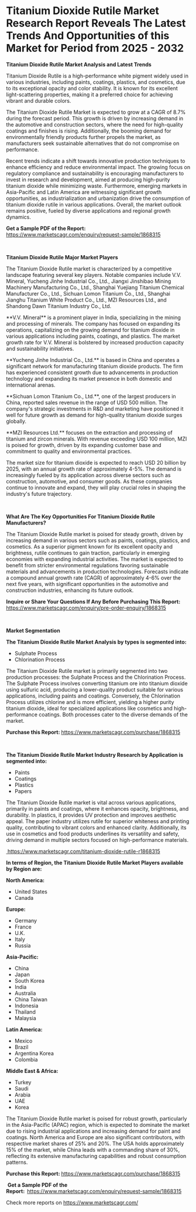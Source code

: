 <p><h1>Titanium Dioxide Rutile Market Research Report Reveals The Latest Trends And Opportunities of this Market for Period from 2025 - 2032</h1></p><p><strong>Titanium Dioxide Rutile Market Analysis and Latest Trends</strong></p>
<p><p>Titanium Dioxide Rutile is a high-performance white pigment widely used in various industries, including paints, coatings, plastics, and cosmetics, due to its exceptional opacity and color stability. It is known for its excellent light-scattering properties, making it a preferred choice for achieving vibrant and durable colors.</p><p>The Titanium Dioxide Rutile Market is expected to grow at a CAGR of 8.7% during the forecast period. This growth is driven by increasing demand in the automotive and construction sectors, where the need for high-quality coatings and finishes is rising. Additionally, the booming demand for environmentally friendly products further propels the market, as manufacturers seek sustainable alternatives that do not compromise on performance.</p><p>Recent trends indicate a shift towards innovative production techniques to enhance efficiency and reduce environmental impact. The growing focus on regulatory compliance and sustainability is encouraging manufacturers to invest in research and development, aimed at producing high-purity titanium dioxide while minimizing waste. Furthermore, emerging markets in Asia-Pacific and Latin America are witnessing significant growth opportunities, as industrialization and urbanization drive the consumption of titanium dioxide rutile in various applications. Overall, the market outlook remains positive, fueled by diverse applications and regional growth dynamics.</p></p>
<p><strong>Get a Sample PDF of the Report:&nbsp;</strong> <a href="https://www.marketscagr.com/enquiry/request-sample/1868315?utm_campaign=3189&utm_medium=2&utm_source=Github&utm_content=ia&utm_term=01042025&utm_id=titanium-dioxide-rutile">https://www.marketscagr.com/enquiry/request-sample/1868315</a></p>
<p>&nbsp;</p>
<p><strong>Titanium Dioxide Rutile Major Market Players</strong></p>
<p><p>The Titanium Dioxide Rutile market is characterized by a competitive landscape featuring several key players. Notable companies include V.V. Mineral, Yucheng Jinhe Industrial Co., Ltd., Jiangxi Jinshibao Mining Machinery Manufacturing Co., Ltd., Shanghai Yuejiang Titanium Chemical Manufacturer Co., Ltd., Sichuan Lomon Titanium Co., Ltd., Shanghai Jianghu Titanium White Product Co., Ltd., MZI Resources Ltd., and Shandong Dawn Titanium Industry Co., Ltd.</p><p>**V.V. Mineral** is a prominent player in India, specializing in the mining and processing of minerals. The company has focused on expanding its operations, capitalizing on the growing demand for titanium dioxide in various applications including paints, coatings, and plastics. The market growth rate for V.V. Mineral is bolstered by increased production capacity and sustainability initiatives.</p><p>**Yucheng Jinhe Industrial Co., Ltd.** is based in China and operates a significant network for manufacturing titanium dioxide products. The firm has experienced consistent growth due to advancements in production technology and expanding its market presence in both domestic and international arenas.</p><p>**Sichuan Lomon Titanium Co., Ltd.**, one of the largest producers in China, reported sales revenue in the range of USD 500 million. The company's strategic investments in R&D and marketing have positioned it well for future growth as demand for high-quality titanium dioxide surges globally.</p><p>**MZI Resources Ltd.** focuses on the extraction and processing of titanium and zircon minerals. With revenue exceeding USD 100 million, MZI is poised for growth, driven by its expanding customer base and commitment to quality and environmental practices.</p><p>The market size for titanium dioxide is expected to reach USD 20 billion by 2025, with an annual growth rate of approximately 4-5%. The demand is increasingly fueled by its application across diverse sectors such as construction, automotive, and consumer goods. As these companies continue to innovate and expand, they will play crucial roles in shaping the industry's future trajectory.</p></p>
<p>&nbsp;</p>
<p><strong>What Are The Key Opportunities For Titanium Dioxide Rutile Manufacturers?</strong></p>
<p><p>The Titanium Dioxide Rutile market is poised for steady growth, driven by increasing demand in various sectors such as paints, coatings, plastics, and cosmetics. As a superior pigment known for its excellent opacity and brightness, rutile continues to gain traction, particularly in emerging economies with expanding industrial activities. The market is expected to benefit from stricter environmental regulations favoring sustainable materials and advancements in production technologies. Forecasts indicate a compound annual growth rate (CAGR) of approximately 4-6% over the next five years, with significant opportunities in the automotive and construction industries, enhancing its future outlook.</p></p>
<p><strong>Inquire or Share Your Questions If Any Before Purchasing This Report:</strong> <a href="https://www.marketscagr.com/enquiry/pre-order-enquiry/1868315?utm_campaign=3189&utm_medium=2&utm_source=Github&utm_content=ia&utm_term=01042025&utm_id=titanium-dioxide-rutile">https://www.marketscagr.com/enquiry/pre-order-enquiry/1868315</a></p>
<p>&nbsp;</p>
<p><strong>Market Segmentation</strong></p>
<p><strong>The Titanium Dioxide Rutile Market Analysis by types is segmented into:</strong></p>
<p><ul><li>Sulphate Process</li><li>Chlorination Process</li></ul></p>
<p><p>The Titanium Dioxide Rutile market is primarily segmented into two production processes: the Sulphate Process and the Chlorination Process. The Sulphate Process involves converting titanium ore into titanium dioxide using sulfuric acid, producing a lower-quality product suitable for various applications, including paints and coatings. Conversely, the Chlorination Process utilizes chlorine and is more efficient, yielding a higher purity titanium dioxide, ideal for specialized applications like cosmetics and high-performance coatings. Both processes cater to the diverse demands of the market.</p></p>
<p><strong>Purchase this Report:&nbsp;</strong><a href="https://www.marketscagr.com/purchase/1868315?utm_campaign=3189&utm_medium=2&utm_source=Github&utm_content=ia&utm_term=01042025&utm_id=titanium-dioxide-rutile">https://www.marketscagr.com/purchase/1868315</a></p>
<p>&nbsp;</p>
<p><strong>The Titanium Dioxide Rutile Market Industry Research by Application is segmented into:</strong></p>
<p><ul><li>Paints</li><li>Coatings</li><li>Plastics</li><li>Papers</li></ul></p>
<p><p>The Titanium Dioxide Rutile market is vital across various applications, primarily in paints and coatings, where it enhances opacity, brightness, and durability. In plastics, it provides UV protection and improves aesthetic appeal. The paper industry utilizes rutile for superior whiteness and printing quality, contributing to vibrant colors and enhanced clarity. Additionally, its use in cosmetics and food products underlines its versatility and safety, driving demand in multiple sectors focused on high-performance materials.</p></p>
<p><a href="https://www.marketscagr.com/titanium-dioxide-rutile-r1868315?utm_campaign=3189&utm_medium=2&utm_source=Github&utm_content=ia&utm_term=01042025&utm_id=titanium-dioxide-rutile">&nbsp;https://www.marketscagr.com/titanium-dioxide-rutile-r1868315</a></p>
<p><strong>In terms of Region, the Titanium Dioxide Rutile Market Players available by Region are:</strong></p>
<p>
    <p> <strong> North America: </strong>
        <ul>
            <li>United States</li>
            <li>Canada</li>
        </ul>
        </p> 
    <p> <strong> Europe: </strong>
        <ul>
            <li>Germany</li>
            <li>France</li>
            <li>U.K.</li>
            <li>Italy</li>
            <li>Russia</li>
        </ul>
        </p> 
    <p> <strong> Asia-Pacific: </strong>
        <ul>
            <li>China</li>
            <li>Japan</li>
            <li>South Korea</li>
            <li>India</li>
            <li>Australia</li>
            <li>China Taiwan</li>
            <li>Indonesia</li>
            <li>Thailand</li>
            <li>Malaysia</li>
        </ul>
        </p> 
    <p> <strong> Latin America: </strong>
        <ul>
            <li>Mexico</li>
            <li>Brazil</li>
            <li>Argentina Korea</li>
            <li>Colombia</li>
        </ul>
        </p> 
    <p> <strong> Middle East & Africa: </strong>
        <ul>
            <li>Turkey</li>
            <li>Saudi</li>
            <li>Arabia</li>
            <li>UAE</li>
            <li>Korea</li>
        </ul>
    </p>
    </p>
<p><p>The Titanium Dioxide Rutile market is poised for robust growth, particularly in the Asia-Pacific (APAC) region, which is expected to dominate the market due to rising industrial applications and increasing demand for paint and coatings. North America and Europe are also significant contributors, with respective market shares of 25% and 20%. The USA holds approximately 15% of the market, while China leads with a commanding share of 30%, reflecting its extensive manufacturing capabilities and robust consumption patterns.</p></p>
<p><strong>Purchase this Report: </strong><a href="https://www.marketscagr.com/purchase/1868315?utm_campaign=3189&utm_medium=2&utm_source=Github&utm_content=ia&utm_term=01042025&utm_id=titanium-dioxide-rutile">https://www.marketscagr.com/purchase/1868315</a></p>
<p>&nbsp;<strong>Get a Sample PDF of the Report:&nbsp;&nbsp;</strong><a href="https://www.marketscagr.com/enquiry/request-sample/1868315?utm_campaign=3189&utm_medium=2&utm_source=Github&utm_content=ia&utm_term=01042025&utm_id=titanium-dioxide-rutile">https://www.marketscagr.com/enquiry/request-sample/1868315</a></p>
<p><strong></strong></p>
<p>Check more reports on <a href="https://www.marketscagr.com/?utm_campaign=3189&utm_medium=2&utm_source=Github&utm_content=ia&utm_term=01042025&utm_id=titanium-dioxide-rutile">https://www.marketscagr.com/</a></p>